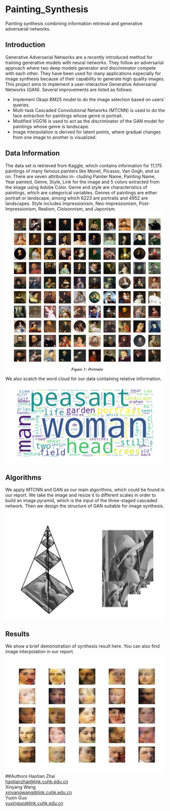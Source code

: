 # Painting_Synthesis
Painting synthesis combining information retrieval and generative adversarial networks.
## Introduction
Generative Adversarial Networks are a recently introduced method for training generative models with neural networks. They follow an adversarial approach where two deep models generator and discriminator compete with each other. They have been used for many applications especially for image synthesis because of their capability to generate high quality images. This project aims to implement a user-interactive Generative Adversarial Networks (GAN). Several improvements are listed as follows:
* Implement Okapi BM25 model to do the image selection based on users’ queries.
* Mutli-task Cascaded Convolutional Networks (MTCNN) is used to do the face extraction for paintings whose genre is portrait.
* Modified VGG16 is used to act as the discriminator of the GAN model for paintings whose genre is landscape.
* Image interpolation is derived for latent points, where gradual changes from one image to another is visualized.
## Data Information
The data set is retrieved from Kaggle, which contains information for 11,175 paintings of many famous painters like Monet, Picasso, Van Gogh, and so on. There are seven attributes in- cluding Painter Name, Painting Name, Year painted, Genre, Style, Link for the image and 5 colors extracted from the image using Adobe Color. Genre and style are characteristics of paintings, which are categorical variables. Genres of paintings are either portrait or landscape, among which 6223 are portraits and 4952 are landscapes. Style includes Impressionism, Neo-Impressionism, Post-Impressionism, Realism, Cloisonnism, and Japonism. 
![pic](https://github.com/InCaseIDontCU/Painting_Synthesis/blob/main/截屏2023-04-06%2022.59.16.png)  
We also scatch the word cloud for our data containing relative information. 
![pic](https://github.com/InCaseIDontCU/Painting_Synthesis/blob/main/截屏2023-04-06%2022.59.45.png)  
## Algorithms
We apply MTCNN and GAN as our main algorithms, which could be found in our report. We take the image and resize it to different scales in order to build an image pyramid, which is the input of the three-staged cascaded network. Then we design the structure of GAN suitable for image synthesis.  
![pic](https://github.com/InCaseIDontCU/Painting_Synthesis/blob/main/截屏2023-04-06%2023.00.02.png)  
## Results
We show a brief demonstration of synthesis result here. You can also find image interpolation in our report.  
![pic](https://github.com/InCaseIDontCU/Painting_Synthesis/blob/main/截屏2023-04-06%2023.00.19.png)  
##Authors
Haotian Zhai  
haotianzhai@link.cuhk.edu.cn  
Xinyang Wang  
xinyangwang@link.cuhk.edu.cn  
Yuxin Guo  
yuxinguo@link.cuhk.edu.cn  
